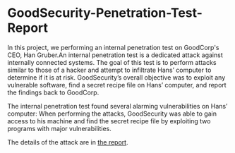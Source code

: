 # GoodSecurity-Penetration-Test-Report
In this project, we performing an internal penetration test on GoodCorp's CEO, Han Gruber.An internal penetration test is a dedicated attack against internally connected systems. The goal of this test is to perform attacks similar to those of a hacker and attempt to infiltrate Hans’ computer to determine if it is at risk. GoodSecurity’s overall objective was to exploit any vulnerable software, find a secret recipe file on Hans’ computer, and report the findings back to GoodCorp.

The internal penetration test found several alarming vulnerabilities on Hans’ computer: When performing the attacks, GoodSecurity was able to gain access to his machine and find the secret recipe file by exploiting two programs with major vulnerabilities.

The details of the attack are in [the report](https://docs.google.com/document/d/1Ew9snonsb4UlnaUL1wAUlJUflCKegmpH0v3hL_91qlc/edit?usp=sharing).
